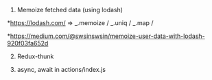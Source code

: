 1. Memoize fetched data (using lodash)

*https://lodash.com/ => _.memoize / _.uniq / _.map / 

*https://medium.com/@swsinswsin/memoize-user-data-with-lodash-920f03fa652d

2. Redux-thunk

3. async, await in actions/index.js
